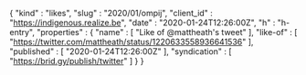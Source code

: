 {
  "kind" : "likes",
  "slug" : "2020/01/ompij",
  "client_id" : "https://indigenous.realize.be",
  "date" : "2020-01-24T12:26:00Z",
  "h" : "h-entry",
  "properties" : {
    "name" : [ "Like of @mattheath's tweet" ],
    "like-of" : [ "https://twitter.com/mattheath/status/1220633558936641536" ],
    "published" : [ "2020-01-24T12:26:00Z" ],
    "syndication" : [ "https://brid.gy/publish/twitter" ]
  }
}
